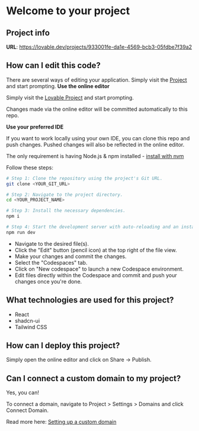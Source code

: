 # Welcome to your project

## Project info

**URL**: https://lovable.dev/projects/933001fe-da1e-4569-bcb3-05fdbe7f39a2

## How can I edit this code?

There are several ways of editing your application.
Simply visit the [Project](#) and start prompting.
**Use the online editor**

Simply visit the [Lovable Project](https://lovable.dev/projects/933001fe-da1e-4569-bcb3-05fdbe7f39a2) and start prompting.

Changes made via the online editor will be committed automatically to this repo.

**Use your preferred IDE**

If you want to work locally using your own IDE, you can clone this repo and push changes. Pushed changes will also be reflected in the online editor.

The only requirement is having Node.js & npm installed - [install with nvm](https://github.com/nvm-sh/nvm#installing-and-updating)

Follow these steps:

```sh
# Step 1: Clone the repository using the project's Git URL.
git clone <YOUR_GIT_URL>

# Step 2: Navigate to the project directory.
cd <YOUR_PROJECT_NAME>

# Step 3: Install the necessary dependencies.
npm i

# Step 4: Start the development server with auto-reloading and an instant preview.
npm run dev
```
- Navigate to the desired file(s).
- Click the "Edit" button (pencil icon) at the top right of the file view.
- Make your changes and commit the changes.
- Select the "Codespaces" tab.
- Click on "New codespace" to launch a new Codespace environment.
- Edit files directly within the Codespace and commit and push your changes once you're done.

## What technologies are used for this project?
- React
- shadcn-ui
- Tailwind CSS

## How can I deploy this project?

Simply open the online editor and click on Share -> Publish.

## Can I connect a custom domain to my project?

Yes, you can!

To connect a domain, navigate to Project > Settings > Domains and click Connect Domain.

Read more here: [Setting up a custom domain](https://docs.lovable.dev/tips-tricks/custom-domain#step-by-step-guide)
